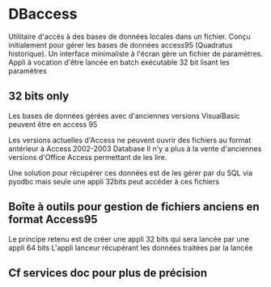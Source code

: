 # DBaccess
Utilitaire d'accès à des bases de données locales dans un fichier.
Conçu initialement pour gérer les bases de données access95 (Quadratus historique).
Un interface minimaliste à l'écran gère un fichier de paramètres.
Appli à vocation d'être lancée en batch exécutable 32 bit lisant les paramètres

## 32 bits only
Les bases de données gérées avec d'anciennes versions VisualBasic peuvent être en access 95

Les versions actuelles d'Access ne peuvent ouvrir des fichiers au format antérieur à Access 2002-2003 Database
Il n'y a plus à la vente d'anciennes versions d'Office Access permettant de les lire. 

Une solution pour récupérer ces données est de les gérer par du SQL via pyodbc
mais seule une appli 32bits peut accéder à ces fichiers


## Boîte à outils pour gestion de fichiers anciens en format Access95
Le principe retenu est de créer une appli 32 bits qui sera lancée par une appli 64 bits
L'appli lanceur récupérant les données traitées par la lancée

## Cf services doc pour plus de précision

